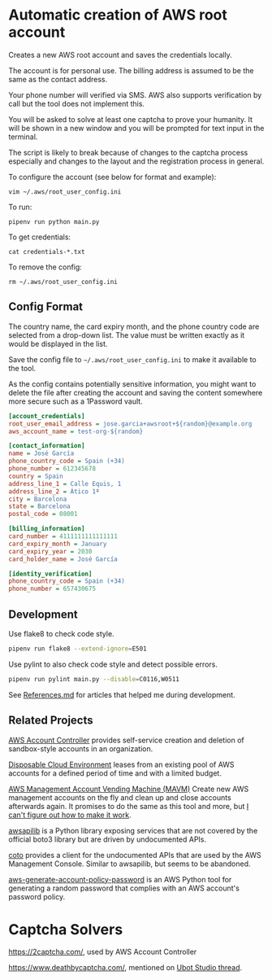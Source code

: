 # Automatic creation of AWS root account

Creates a new AWS root account and saves the credentials locally.

The account is for personal use. The billing address is assumed to be the same as the contact address.

Your phone number will verified via SMS. AWS also supports verification by call but the tool does not implement this.

You will be asked to solve at least one captcha to prove your humanity. It will be shown in a new window and you will be prompted for text input in the terminal.

The script is likely to break because of changes to the captcha process especially and changes to the layout and the registration process in general.

To configure the account (see below for format and example):

```
vim ~/.aws/root_user_config.ini
```

To run:

```
pipenv run python main.py
```

To get credentials:

```
cat credentials-*.txt
```

To remove the config:

```
rm ~/.aws/root_user_config.ini
```

## Config Format

The country name, the card expiry month, and the phone country code are selected from a drop-down list. The value must be written exactly as it would be displayed in the list.

Save the config file to `~/.aws/root_user_config.ini` to make it available to the tool.

As the config contains potentially sensitive information, you might want to delete the file after creating the account and saving the content somewhere more secure such as a 1Password vault.

```ini
[account_credentials]
root_user_email_address = jose.garcia+awsroot+${random}@example.org
aws_account_name = test-org-${random}

[contact_information]
name = José García
phone_country_code = Spain (+34)
phone_number = 612345678
country = Spain
address_line_1 = Calle Equis, 1
address_line_2 = Ático 1ª
city = Barcelona
state = Barcelona
postal_code = 08001

[billing_information]
card_number = 4111111111111111
card_expiry_month = January
card_expiry_year = 2030
card_holder_name = José García

[identity_verification]
phone_country_code = Spain (+34)
phone_number = 657430675
```

## Development

Use flake8 to check code style.

```bash
pipenv run flake8 --extend-ignore=E501
```

Use pylint to also check code style and detect possible errors.

```bash
pipenv run pylint main.py --disable=C0116,W0511
```

See [References.md](References.md) for articles that helped me during development.

## Related Projects

[AWS Account Controller](https://github.com/iann0036/aws-account-controller) provides self-service creation and deletion of sandbox-style accounts in an organization.

[Disposable Cloud Environment](https://github.com/Optum/dce) leases from an existing pool of AWS accounts for a defined period of time and with a limited budget.

[AWS Management Account Vending Machine (MAVM)]() Create new AWS management accounts on the fly and clean up and close accounts afterwards again. It promises to do the same as this tool and more, but [I can't figure out how to make it work](https://github.com/superluminar-io/mavm/issues/43).

[awsapilib](https://github.com/schubergphilis/awsapilib) is a Python library exposing services that are not covered by the official boto3 library but are driven by undocumented APIs. 

[coto](https://github.com/sentialabs/coto/tree/master) provides a client for the undocumented APIs that are used by the AWS Management Console. Similar to awsapilib, but seems to be abandoned.

[aws-generate-account-policy-password](https://github.com/barnesrobert/aws-generate-account-policy-password) is an AWS Python tool for generating a random password that complies with an AWS account's password policy.

# Captcha Solvers

https://2captcha.com/, used by AWS Account Controller

https://www.deathbycaptcha.com/, mentioned on [Ubot Studio thread](http://network.ubotstudio.com/forum/index.php?/topic/21473-amazon-uk-captcha/).
